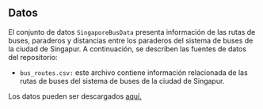 ## Datos 
El conjunto de datos ```SingaporeBusData``` presenta información de las rutas de buses, paraderos y distancias entre los paraderos del sistema de buses de la ciudad de Singapur. A continuación, se describen las fuentes de datos del repositorio:

* ```bus_routes.csv:``` este archivo contiene información relacionada de las rutas de buses del sistema de buses de la ciudad de Singapur.

Los datos pueden ser descargados [aquí.](https://www.kaggle.com/gowthamvarma/singapore-bus-data-land-transport-authority)
